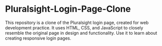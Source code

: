 # Pluralsight-Login-Page-Clone
This repository is a clone of the Pluralsight login page, created for web development practice. It uses HTML, CSS, and JavaScript to closely resemble the original page in design and functionality. Use it to learn about creating responsive login pages.
